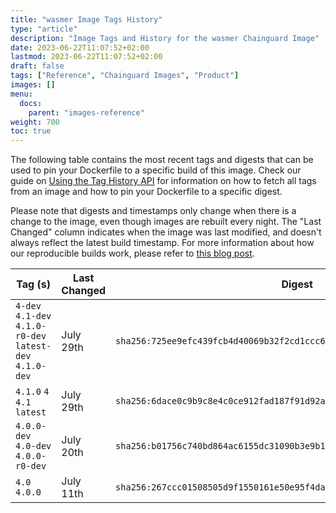 ```yaml
---
title: "wasmer Image Tags History"
type: "article"
description: "Image Tags and History for the wasmer Chainguard Image"
date: 2023-06-22T11:07:52+02:00
lastmod: 2023-06-22T11:07:52+02:00
draft: false
tags: ["Reference", "Chainguard Images", "Product"]
images: []
menu:
  docs:
    parent: "images-reference"
weight: 700
toc: true
---
```


The following table contains the most recent tags and digests that can be used to pin your Dockerfile to a specific build of this image. Check our guide on [Using the Tag History API](/chainguard/chainguard-images/using-the-tag-history-api/) for information on how to fetch all tags from an image and how to pin your Dockerfile to a specific digest.

Please note that digests and timestamps only change when there is a change to the image, even though images are rebuilt every night. The "Last Changed" column indicates when the image was last modified, and doesn't always reflect the latest build timestamp. For more information about how our reproducible builds work, please refer to [this blog post](https://www.chainguard.dev/unchained/reproducing-chainguards-reproducible-image-builds).

| Tag (s)                                                    | Last Changed | Digest                                                                    |
|------------------------------------------------------------|--------------|---------------------------------------------------------------------------|
|  `4-dev` `4.1-dev` `4.1.0-r0-dev` `latest-dev` `4.1.0-dev` | July 29th    | `sha256:725ee9efc439fcb4d40069b32f2cd1ccc67abb718fced15b08435270a0beb8c0` |
|  `4.1.0` `4` `4.1` `latest`                                | July 29th    | `sha256:6dace0c9b9c8e4c0ce912fad187f91d92a766e4c84ff8db82ad9d40724a1e4d1` |
|  `4.0.0-dev` `4.0-dev` `4.0.0-r0-dev`                      | July 20th    | `sha256:b01756c740bd864ac6155dc31090b3e9b1d849de37a527a8484d7a0eebe7b136` |
|  `4.0` `4.0.0`                                             | July 11th    | `sha256:267ccc01508505d9f1550161e50e95f4da364395bdcbfd21a9806add21defd4e` |
